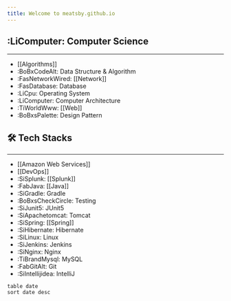 ```yaml
---
title: Welcome to meatsby.github.io
---
```

## :LiComputer: Computer Science
---
- [[Algorithms]]
- :BoBxCodeAlt: Data Structure & Algorithm
- :FasNetworkWired: [[Network]]
- :FasDatabase: Database
- :LiCpu: Operating System
- :LiComputer: Computer Architecture
- :TiWorldWww: [[Web]]
- :BoBxsPalette: Design Pattern

## 🛠️ Tech Stacks
---
- [[Amazon Web Services]]
- [[DevOps]]
- :SiSplunk: [[Splunk]]
- :FabJava: [[Java]]
- :SiGradle: Gradle
- :BoBxsCheckCircle: Testing
- :SiJunit5: JUnit5
- :SiApachetomcat: Tomcat
- :SiSpring: [[Spring]]
- :SiHibernate: Hibernate
- :SiLinux: Linux
- :SiJenkins: Jenkins
- :SiNginx: Nginx
- :TiBrandMysql: MySQL
- :FabGitAlt: Git
- :SiIntellijidea: IntelliJ

```dataview
table date
sort date desc
```
